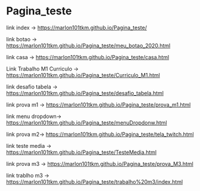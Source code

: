 # Pagina_teste

link index  -> https://marlon101tkm.github.io/Pagina_teste/

link botao -> https://marlon101tkm.github.io/Pagina_teste/meu_botao_2020.html

link casa -> https://marlon101tkm.github.io/Pagina_teste/casa.html

Link Trabalho M1 Curriculo -> https://marlon101tkm.github.io/Pagina_teste/Curriculo_M1.html

link desafio tabela -> https://marlon101tkm.github.io/Pagina_teste/desafio_tabela.html

link prova m1 -> https://marlon101tkm.github.io/Pagina_teste/prova_m1.html

link menu dropdown-> https://marlon101tkm.github.io/Pagina_teste/menuDropdonw.html

link prova m2-> https://marlon101tkm.github.io/Pagina_teste/tela_twitch.html

link teste media -> https://marlon101tkm.github.io/Pagina_teste/TesteMedia.html

link prova m3 -> https://marlon101tkm.github.io/Pagina_teste/prova_M3.html

link trablho m3 -> https://marlon101tkm.github.io/Pagina_teste/trabalho%20m3/index.html
